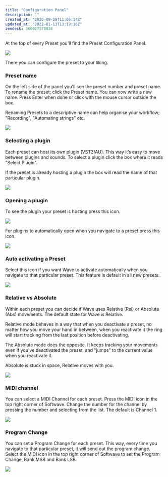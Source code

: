 ```yaml
---
title: "Configuration Panel"
description: ""
created_at: "2020-09-28T11:06:14Z"
updated_at: "2022-01-13T13:19:16Z"
zendesk: 360027570838
---
```


At the top of every Preset you'll find the Preset Configuration Panel.

![](/images/article_360013786038_image_0.png)

There you can configure the preset to your liking.

### Preset name

On the left side of the panel you'll see the preset number and preset name. To rename the preset; click the Preset name. You can now write a new name. Press Enter when done or click with the mouse cursor outside the box.

Renaming Presets to a descriptive name can help organise your workflow; "Recording", "Automating strings" etc.

![](/images/article_360013786038_image_1.gif)

### Selecting a plugin

Each preset can host its own plugin (VST3/AU). This way it’s easy to move between plugins and sounds. To select a plugin click the box where it reads "Select Plugin".

If the preset is already hosting a plugin the box will read the name of that particular plugin.

![](/images/article_360013786038_image_2.gif)

### Opening a plugin

To see the plugin your preset is hosting press this icon.

![](/images/article_360013786038_image_3.gif)

For plugins to automatically open when you navigate to a preset press this icon.

![](/images/article_360013786038_image_4.gif)

### Auto activating a Preset

Select this icon if you want Wave to activate automatically when you navigate to that particular preset. This feature is default in all new presets.

![](/images/article_360013786038_image_5.gif)

### Relative vs Absolute

Within each preset you can decide if Wave uses Relative (Rel) or Absolute (Abs) movements. The default state for Wave is Relative.

Relative mode behaves in a way that when you deactivate a preset, no matter how you move your hand in between, when you reactivate it the ring will start tracking from the last position before deactivating.

The Absolute mode does the opposite. It keeps tracking your movements even if you've deactivated the preset, and "jumps" to the current value when you reactivate it.

Absolute is stuck in space, Relative moves with you.

![](/images/article_360013786038_image_6.gif)

### MIDI channel

You can select a MIDI Channel for each preset. Press the MIDI icon in the top right corner of Softwave. Change the number for the channel by pressing the number and selecting from the list. The default is Channel 1.

![](/images/article_360013786038_image_7.png)

### Program Change

You can set a Program Change for each preset. This way, every time you navigate to that particular preset, it will send out the program change. Select the MIDI icon in the top right corner of Softwave to set the Program Change, Bank MSB and Bank LSB.

![](/images/article_360013786038_image_8.png)
